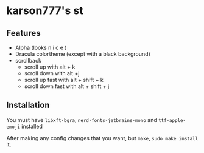 # karson777's st

## Features 

- Alpha (looks n i c e )  
- Dracula colortheme (except with a black background)
- scrollback
	- scroll up with alt + k
	- scroll down with alt +j 
	- scroll up fast with alt + shift + k
	- scroll down fast with alt + shift + j 

## Installation

You must have `libxft-bgra`, `nerd-fonts-jetbrains-mono` and `ttf-apple-emoji` installed 

After making any config changes that you want, but `make`, `sudo make install` it.
